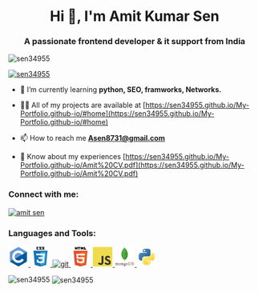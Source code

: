<h1 align="center">Hi 👋, I'm Amit Kumar Sen</h1>
<h3 align="center">A passionate frontend developer & it support from India</h3>

<p align="left"> <img src="https://komarev.com/ghpvc/?username=sen34955&label=Profile%20views&color=0e75b6&style=flat" alt="sen34955" /> </p>

<p align="left"> <a href="https://github.com/ryo-ma/github-profile-trophy"><img src="https://github-profile-trophy.vercel.app/?username=sen34955" alt="sen34955" /></a> </p>

- 🌱 I’m currently learning **python, SEO, framworks, Networks.**

- 👨‍💻 All of my projects are available at [https://sen34955.github.io/My-Portfolio.github-io/#home](https://sen34955.github.io/My-Portfolio.github-io/#home)

- 📫 How to reach me **Asen8731@gmail.com**

- 📄 Know about my experiences [https://sen34955.github.io/My-Portfolio.github-io/Amit%20CV.pdf](https://sen34955.github.io/My-Portfolio.github-io/Amit%20CV.pdf)

<h3 align="left">Connect with me:</h3>
<p align="left">
<a href="https://linkedin.com/in/amit-sen-8a68b1218" target="blank"><img align="center" src="https://raw.githubusercontent.com/rahuldkjain/github-profile-readme-generator/master/src/images/icons/Social/linked-in-alt.svg" alt="amit sen" height="30" width="40" /></a>
</p>

<h3 align="left">Languages and Tools:</h3>
<p align="left"> <a href="https://www.cprogramming.com/" target="_blank" rel="noreferrer"> <img src="https://raw.githubusercontent.com/devicons/devicon/master/icons/c/c-original.svg" alt="c" width="40" height="40"/> </a> <a href="https://www.w3schools.com/css/" target="_blank" rel="noreferrer"> <img src="https://raw.githubusercontent.com/devicons/devicon/master/icons/css3/css3-original-wordmark.svg" alt="css3" width="40" height="40"/> </a> <a href="https://git-scm.com/" target="_blank" rel="noreferrer"> <img src="https://www.vectorlogo.zone/logos/git-scm/git-scm-icon.svg" alt="git" width="40" height="40"/> </a> <a href="https://www.w3.org/html/" target="_blank" rel="noreferrer"> <img src="https://raw.githubusercontent.com/devicons/devicon/master/icons/html5/html5-original-wordmark.svg" alt="html5" width="40" height="40"/> </a> <a href="https://developer.mozilla.org/en-US/docs/Web/JavaScript" target="_blank" rel="noreferrer"> <img src="https://raw.githubusercontent.com/devicons/devicon/master/icons/javascript/javascript-original.svg" alt="javascript" width="40" height="40"/> </a> <a href="https://www.mongodb.com/" target="_blank" rel="noreferrer"> <img src="https://raw.githubusercontent.com/devicons/devicon/master/icons/mongodb/mongodb-original-wordmark.svg" alt="mongodb" width="40" height="40"/> </a> <a href="https://www.python.org" target="_blank" rel="noreferrer"> <img src="https://raw.githubusercontent.com/devicons/devicon/master/icons/python/python-original.svg" alt="python" width="40" height="40"/> </a> </p>

<p><img align="left" src="https://github-readme-stats.vercel.app/api/top-langs?username=sen34955&show_icons=true&locale=en&layout=compact" alt="sen34955" /></p>

<p>&nbsp;<img align="center" src="https://github-readme-stats.vercel.app/api?username=sen34955&show_icons=true&locale=en" alt="sen34955" /></p>

